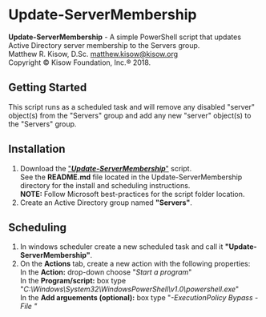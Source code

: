 # Update-ServerMembership
**Update-ServerMembership** - A simple PowerShell script that updates Active Directory server membership to the Servers group.  
Matthew R. Kisow, D.Sc. <matthew.kisow@kisow.org>  
Copyright &copy; Kisow Foundation, Inc.&reg; 2018.  

## Getting Started
This script runs as a scheduled task and will remove any disabled "server" object(s) from the "Servers" group and add any new "server" object(s) to the "Servers" group.

## Installation
1. Download the ["_**Update-ServerMembership**_"](https://github.com/DoctorKisow/Update-ServerMembership.git) script.  
   See the **README.md** file located in the Update-ServerMembership directory for the install and scheduling instructions.    
   **NOTE:** Follow Microsoft best-practices for the script folder location.  
2. Create an Active Directory group named **"Servers"**.

## Scheduling
1. In windows scheduler create a new scheduled task and call it **"Update-ServerMembership"**.  
2. On the **Actions** tab, create a new action with the following properties:  
   In the **Action:** drop-down choose "_Start a program_"  
   In the **Program/script:** box type "_C:\Windows\System32\WindowsPowerShell\v1.0\powershell.exe_"  
   In the **Add arguements (optional):** box type "_-ExecutionPolicy Bypass -File "_<script location>_\Update-ServerMembership.ps1"_"  
     **NOTE:** Yes the "_<script location>_" can be a UNC path and should be enclosed with punctuation.  
3. On the **Triggers** tab, create a new trigger with the following properties:  
   In the **Begin the task:** drop-down choose "_On a schedule_"  
   Choose the **One time** radio button then select _<any date>_ and _<any time>_.  
     **NOTE:** Figuratively _<any date>_ and _<any time>_.
   Select the **Repeat task every:** check box and manually enter "_8 hours_" for the repeat time.  
   Choose "_indefinately_" from the **for a duration of:** drop-down.
         
## License
License (GPL v3.0)

This program is free software: you can redistribute it and/or modify it under the terms of the GNU General Public License as published by the Free Software Foundation, either version 3 of the License, or (at your option) any later version.

This program is distributed in the hope that it will be useful, but WITHOUT ANY WARRANTY; without even the implied warranty of MERCHANTABILITY or FITNESS FOR A PARTICULAR PURPOSE.  See the GNU General Public License for more details.

You should have received a copy of the GNU General Public License along with this program.  If not, see <http://www.gnu.org/licenses/>.

